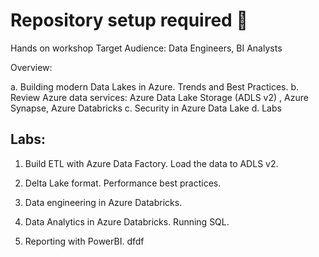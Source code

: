 # Repository setup required :wave:
Hands on workshop
Target Audience: Data Engineers, BI Analysts
 
Overview: 
 
a.      Building modern Data Lakes in Azure. Trends and Best Practices.
b.      Review Azure data services:
		Azure Data Lake Storage  (ADLS v2) , 
		Azure Synapse,
		Azure Databricks
c. Security in Azure Data Lake
d.  Labs
 
Labs:
-----
 
1. Build ETL with Azure Data Factory.  Load the data to ADLS v2.
 
2. Delta Lake format. Performance best practices.
 
3. Data engineering in Azure Databricks.
 
4. Data Analytics in Azure Databricks. Running SQL.
 
5. Reporting with PowerBI. dfdf
